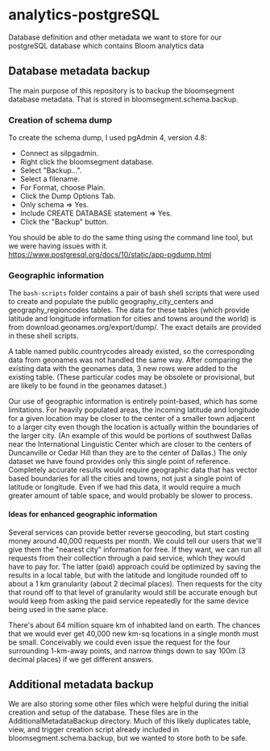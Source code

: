 # analytics-postgreSQL

Database definition and other metadata we want to store for our postgreSQL database which contains Bloom analytics data

## Database metadata backup

The main purpose of this repository is to backup the bloomsegment database metadata. That is stored in bloomsegment.schema.backup.

### Creation of schema dump

To create the schema dump, I used pgAdmin 4, version 4.8:

- Connect as silpgadmin.
- Right click the bloomsegment database.
- Select "Backup...".
- Select a filename.
- For Format, choose Plain.
- Click the Dump Options Tab.
- Only schema => Yes.
- Include CREATE DATABASE statement => Yes.
- Click the "Backup" button.

You should be able to do the same thing using the command line tool, but we were having issues with it.
https://www.postgresql.org/docs/10/static/app-pgdump.html

### Geographic information

The `bash-scripts` folder contains a pair of bash shell scripts that were used to create and populate the public geography_city_centers and geography_regioncodes tables. The data for these tables (which provide latitude and longitude information for cities and towns around the world) is from download.geonames.org/export/dump/. The exact details are provided in these shell scripts.

A table named public.countrycodes already existed, so the corresponding data from geonames was not handled the same way. After comparing the existing data with the geonames data, 3 new rows were added to the existing table. (These particular codes may be obsolete or provisional, but are likely to be found in the geonames dataset.)

Our use of geographic information is entirely point-based, which has some limitations. For heavily populated areas, the incoming latitude and longitude for a given location may be closer to the center of a smaller town adjacent to a larger city even though the location is actually within the boundaries of the larger city. (An example of this would be portions of southwest Dallas near the International Linguistic Center which are closer to the centers of Duncanville or Cedar Hill than they are to the center of Dallas.) The only dataset we have found provides only this single point of reference. Completely accurate results would require geographic data that has vector based boundaries for all the cities and towns, not just a single point of latitude or longitude. Even if we had this data, it would require a much greater amount of table space, and would probably be slower to process.

#### Ideas for enhanced geographic information

Several services can provide better reverse geocoding, but start costing money around 40,000 requests per month. We could tell our users that we'll give them the "nearest city" information for free. If they want, we can run all requests from their collection through a paid service, which they would have to pay for. The latter (paid) approach could be optimized by saving the results in a local table, but with the latitude and longitude rounded off to about a 1 km granularity (about 2 decimal places). Then requests for the city that round off to that level of granularity would still be accurate enough but would keep from asking the paid service repeatedly for the same device being used in the same place.

There's about 64 million square km of inhabited land on earth. The chances that we would ever get 40,000 new km-sq locations in a single month must be small. Conceivably we could even issue the request for the four surrounding 1-km-away points, and narrow things down to say 100m (3 decimal places) if we get different answers.

## Additional metadata backup

We are also storing some other files which were helpful during the initial creation and setup of the database. These files are in the AdditionalMetadataBackup directory. Much of this likely duplicates table, view, and trigger creation script already included in bloomsegment.schema.backup, but we wanted to store both to be safe.
